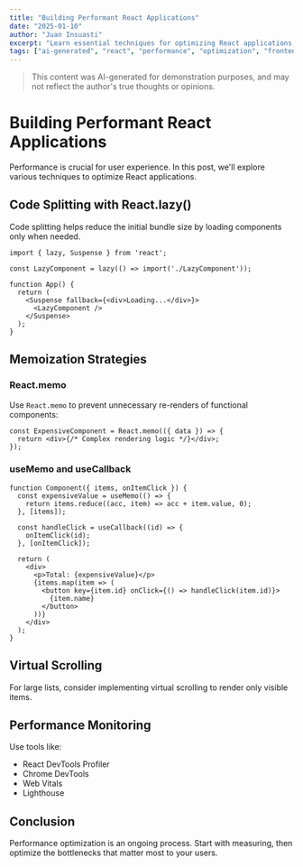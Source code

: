 ```yaml
---
title: "Building Performant React Applications"
date: "2025-01-10"
author: "Juan Insuasti"
excerpt: "Learn essential techniques for optimizing React applications, from code splitting to memory management."
tags: ["ai-generated", "react", "performance", "optimization", "frontend"]
---
```


> This content was AI-generated for demonstration purposes, and may not reflect the author's true thoughts or opinions.

# Building Performant React Applications

Performance is crucial for user experience. In this post, we'll explore various techniques to optimize React applications.

## Code Splitting with React.lazy()

Code splitting helps reduce the initial bundle size by loading components only when needed.

```tsx
import { lazy, Suspense } from 'react';

const LazyComponent = lazy(() => import('./LazyComponent'));

function App() {
  return (
    <Suspense fallback={<div>Loading...</div>}>
      <LazyComponent />
    </Suspense>
  );
}
```

## Memoization Strategies

### React.memo

Use `React.memo` to prevent unnecessary re-renders of functional components:

```tsx
const ExpensiveComponent = React.memo(({ data }) => {
  return <div>{/* Complex rendering logic */}</div>;
});
```

### useMemo and useCallback

```tsx
function Component({ items, onItemClick }) {
  const expensiveValue = useMemo(() => {
    return items.reduce((acc, item) => acc + item.value, 0);
  }, [items]);

  const handleClick = useCallback((id) => {
    onItemClick(id);
  }, [onItemClick]);

  return (
    <div>
      <p>Total: {expensiveValue}</p>
      {items.map(item => (
        <button key={item.id} onClick={() => handleClick(item.id)}>
          {item.name}
        </button>
      ))}
    </div>
  );
}
```

## Virtual Scrolling

For large lists, consider implementing virtual scrolling to render only visible items.

## Performance Monitoring

Use tools like:
- React DevTools Profiler
- Chrome DevTools
- Web Vitals
- Lighthouse

## Conclusion

Performance optimization is an ongoing process. Start with measuring, then optimize the bottlenecks that matter most to your users.
